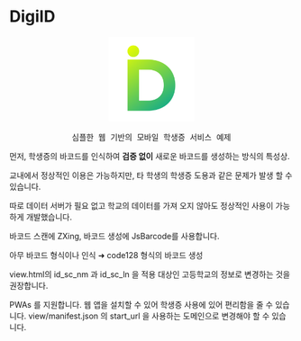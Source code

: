 #  DigiID

<p align="center">
<img  src="https://github.com/Emin-G/DigiID/blob/master/sources/logo.png?raw=true"  alt="DigiID"  width="30%">
</p>

<pre align="center">
심플한 웹 기반의 모바일 학생증 서비스 예제
</pre>

먼저, 학생증의 바코드를 인식하여 **검증 없이** 새로운 바코드를 생성하는 방식의 특성상.

교내에서 정상적인 이용은 가능하지만,
타 학생의 학생증 도용과 같은 문제가 발생 할 수 있습니다.

따로 데이터 서버가 필요 없고 학교의 데이터를 가져 오지 않아도 정상적인 사용이 가능하게 개발했습니다.

바코드 스캔에 ZXing,
바코드 생성에 JsBarcode를 사용합니다.

아무 바코드 형식이나 인식 ➜ code128 형식의 바코드 생성

view.html의 id_sc_nm 과 id_sc_ln 을 적용 대상인 고등학교의 정보로 변경하는 것을 권장합니다.

PWAs 를 지원합니다.
웹 앱을 설치할 수 있어 학생증 사용에 있어 편리함을 줄 수 있습니다.
view/manifest.json 의 start_url 을 사용하는 도메인으로 변경해야 할 수 있습니다.